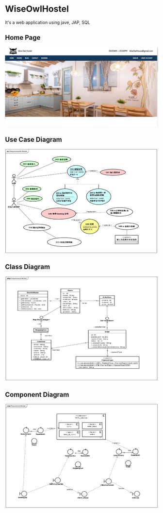 # WiseOwlHostel  
It's a web application using jave, JAP, SQL 

## Home Page  
<img src="pic/index.jpg">

## Use Case Diagram
<img src="pic/UseCaseDiagram.jpg">

## Class Diagram
<img src="pic/ClassDiagram.jpg">

## Component Diagram
<img src="pic/ComponentDiagram.jpg">
